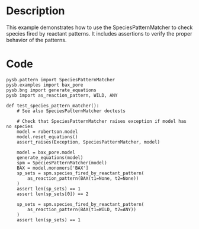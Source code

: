 # Description
This example demonstrates how to use the SpeciesPatternMatcher to check species fired by reactant patterns. It includes assertions to verify the proper behavior of the patterns.

# Code
```
pysb.pattern import SpeciesPatternMatcher
pysb.examples import bax_pore
pysb.bng import generate_equations
pysb import as_reaction_pattern, WILD, ANY

def test_species_pattern_matcher():
    # See also SpeciesPatternMatcher doctests

    # Check that SpeciesPatternMatcher raises exception if model has no species
    model = robertson.model
    model.reset_equations()
    assert_raises(Exception, SpeciesPatternMatcher, model)

    model = bax_pore.model
    generate_equations(model)
    spm = SpeciesPatternMatcher(model)
    BAX = model.monomers['BAX']
    sp_sets = spm.species_fired_by_reactant_pattern(
        as_reaction_pattern(BAX(t1=None, t2=None))
    )
    assert len(sp_sets) == 1
    assert len(sp_sets[0]) == 2

    sp_sets = spm.species_fired_by_reactant_pattern(
        as_reaction_pattern(BAX(t1=WILD, t2=ANY))
    )
    assert len(sp_sets) == 1

```
